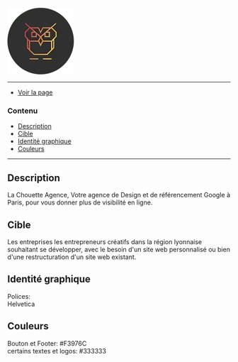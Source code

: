 ![project Image](img/logo.webp)

---

- [Voir la page](https://xab88.github.io/AlexanderBache_4_30092021/) 

### Contenu

- [Description](#description)
- [Cible](#Cible)
- [Identité graphique](#identité-graphique)
- [Couleurs](#couleurs)

---


## Description

La Chouette Agence, Votre agence de Design et de référencement Google à Paris, pour vous donner plus de visibilité en ligne.

## Cible

Les entreprises les entrepreneurs créatifs dans la région lyonnaise souhaitant se développer, avec le besoin d'un site web personnalisé ou bien d'une restructuration d'un site web existant.

## Identité graphique

Polices:<br/>
Helvetica

## Couleurs

Bouton et Footer: #F3976C<br/>
certains textes et logos: #333333


